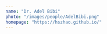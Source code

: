 ```yaml
---
name: "Dr. Adel Bibi"
photo: "/images/people/AdelBibi.png"
homepage: "https://hszhao.github.io/"
---
```

